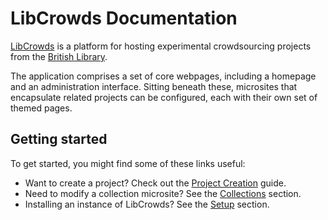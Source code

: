 # LibCrowds Documentation

[LibCrowds](https://www.libcrowds.com) is a platform for hosting experimental
crowdsourcing projects from the [British Library](https://www.bl.uk/).

The application comprises a set of core webpages, including a homepage and an
administration interface. Sitting beneath these, microsites that encapsulate
related projects can be configured, each with their own set of themed pages.

## Getting started

To get started, you might find some of these links useful:

- Want to create a project?
Check out the [Project Creation](/projects/new.md) guide.
- Need to modify a collection microsite?
See the [Collections](/collections/introduction.md) section.
- Installing an instance of LibCrowds?
See the [Setup](/setup/installation.md) section.
